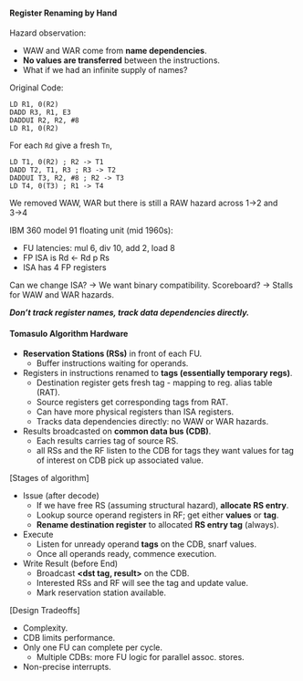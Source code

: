 #### Register Renaming by Hand
Hazard observation:
- WAW and WAR come from **name dependencies**.
- **No values are transferred** between the instructions.
- What if we had an infinite supply of names?

Original Code:
```
LD R1, 0(R2)
DADD R3, R1, E3
DADDUI R2, R2, #8
LD R1, 0(R2)
```

For each `Rd` give a fresh `Tn`,
```
LD T1, 0(R2) ; R2 -> T1
DADD T2, T1, R3 ; R3 -> T2
DADDUI T3, R2, #8 ; R2 -> T3
LD T4, 0(T3) ; R1 -> T4
```

We removed WAW, WAR but there is still a RAW hazard across 1→2 and 3→4

IBM 360 model 91 floating unit (mid 1960s):
- FU latencies: mul 6, div 10, add 2, load 8
- FP ISA is Rd ← Rd p Rs
- ISA has 4 FP registers

Can we change ISA? → We want binary compatibility.
Scoreboard? → Stalls for WAW and WAR hazards.

***Don’t track register names, track data dependencies directly.***

#### Tomasulo Algorithm Hardware
- **Reservation Stations (RSs)** in front of each FU.
	- Buffer instructions waiting for operands.
- Registers in instructions renamed to **tags (essentially temporary regs)**.
	- Destination register gets fresh tag - mapping to reg. alias table (RAT).
	- Source registers get corresponding tags from RAT.
	- Can have more physical registers than ISA registers.
	- Tracks data dependencies directly: no WAW or WAR hazards.
- Results broadcasted on **common data bus (CDB)**.
	- Each results carries tag of source RS.
	- all RSs and the RF listen to the CDB for tags they want values for tag of interest on CDB pick up associated value.


[Stages of algorithm]
- Issue (after decode)
	- If we have free RS (assuming structural hazard), **allocate RS entry**.
	- Lookup source operand registers in RF; get either **values** or **tag**.
	- **Rename destination register** to allocated **RS entry tag** (always). 
- Execute
	- Listen for unready operand **tags** on the CDB, snarf values.
	- Once all operands ready, commence execution.
- Write Result (before End)
	- Broadcast **<dst tag, result>** on the CDB.
	- Interested RSs and RF will see the tag and update value.
	- Mark reservation station available.

[Design Tradeoffs]
- Complexity.
- CDB limits performance.
- Only one FU can complete per cycle.
	- Multiple CDBs: more FU logic for parallel assoc. stores.
- Non-precise interrupts.

